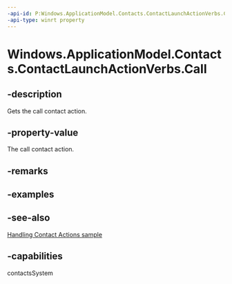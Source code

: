 ```yaml
---
-api-id: P:Windows.ApplicationModel.Contacts.ContactLaunchActionVerbs.Call
-api-type: winrt property
---
```


<!-- Property syntax
public string Call { get; }
-->

# Windows.ApplicationModel.Contacts.ContactLaunchActionVerbs.Call

## -description
Gets the call contact action.

## -property-value
The call contact action.

## -remarks

## -examples

## -see-also
[Handling Contact Actions sample](https://github.com/microsoftarchive/msdn-code-gallery-microsoft/tree/master/Official%20Windows%20Platform%20Sample/Windows%208.1%20Store%20app%20samples/99866-Windows%208.1%20Store%20app%20samples/Handling%20Contact%20Actions)
## -capabilities
contactsSystem
